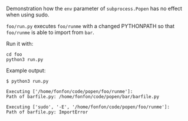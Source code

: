 Demonstration how the `env` parameter of `subprocess.Popen` has no effect when
using sudo.

`foo/run.py` executes `foo/runme` with a changed PYTHONPATH so that
`foo/runme` is able to import from `bar`.

Run it with:

    cd foo
    python3 run.py

Example output:

    $ python3 run.py

    Executing ['/home/fonfon/code/popen/foo/runme']:
    Path of barfile.py: /home/fonfon/code/popen/bar/barfile.py

    Executing ['sudo', '-E', '/home/fonfon/code/popen/foo/runme']:
    Path of barfile.py: ImportError

